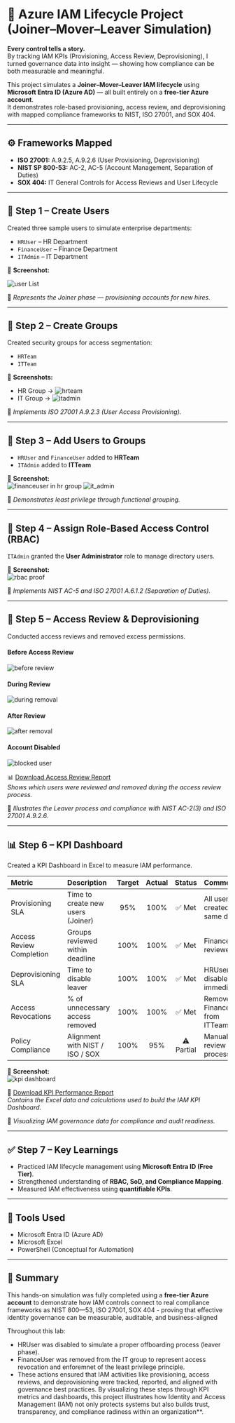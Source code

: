 # 🧩 Azure IAM Lifecycle Project (Joiner–Mover–Leaver Simulation)

**Every control tells a story.**  
By tracking IAM KPIs (Provisioning, Access Review, Deprovisioning), I turned governance data into insight — showing how compliance can be both measurable and meaningful.  

This project simulates a **Joiner–Mover–Leaver IAM lifecycle** using **Microsoft Entra ID (Azure AD)** — all built entirely on a **free-tier Azure account**.  
It demonstrates role-based provisioning, access review, and deprovisioning with mapped compliance frameworks to NIST, ISO 27001, and SOX 404.

---

## ⚙️ Frameworks Mapped
- **ISO 27001:** A.9.2.5, A.9.2.6 (User Provisioning, Deprovisioning)  
- **NIST SP 800-53:** AC-2, AC-5 (Account Management, Separation of Duties)  
- **SOX 404:** IT General Controls for Access Reviews and User Lifecycle  

---

## 🧩 Step 1 – Create Users
Created three sample users to simulate enterprise departments:  
- `HRUser` – HR Department  
- `FinanceUser` – Finance Department  
- `ITAdmin` – IT Department  

📸 **Screenshot:**  


![user List](Assets/assets/user_list.png)

📝 *Represents the Joiner phase — provisioning accounts for new hires.*

---

## 🧩 Step 2 – Create Groups
Created security groups for access segmentation:  
- `HRTeam`  
- `ITTeam`  

📸 **Screenshots:**  
- HR Group → ![hrteam](Assets/assets/hr_team.png)  
- IT Group → ![itadmin](Assets/assets/it_team.png)

📝 *Implements ISO 27001 A.9.2.3 (User Access Provisioning).*

---

## 🧩 Step 3 – Add Users to Groups
- `HRUser` and `FinanceUser` added to **HRTeam**  
- `ITAdmin` added to **ITTeam**  

📸 **Screenshot:**  
![financeuser in hr group](Assets/assets/financeuser_in_hruser_group.png)
![it_admin](Assets/assets/it_admin.png)

📝 *Demonstrates least privilege through functional grouping.*

---

## 🧩 Step 4 – Assign Role-Based Access Control (RBAC)
`ITAdmin` granted the **User Administrator** role to manage directory users.  

📸 **Screenshot:**  
![rbac proof](Assets/assets/proof_of_role_based_provisioning.png)

📝 *Implements NIST AC-5 and ISO 27001 A.6.1.2 (Separation of Duties).*

---

## 🧩 Step 5 – Access Review & Deprovisioning
Conducted access reviews and removed excess permissions.

#### Before Access Review  
![before review](Assets/assets/step6_before_removal_of_financeuser.png)

#### During Review  
![during removal](Assets/assets/removal_of_financeuser.png)

#### After Review  
![after removal](Assets/assets/post_removal_of_financeuser.png)

#### Account Disabled  
![blocked user](Assets/assets/block_users.png)

📊 [Download Access Review Report](Assets/assets/access_review_report.xlsx)  
*Shows which users were reviewed and removed during the access review process.*

📝 *Illustrates the Leaver process and compliance with NIST AC-2(3) and ISO 27001 A.9.2.6.*

---

## 📊 Step 6 – KPI Dashboard
Created a KPI Dashboard in Excel to measure IAM performance.  

| Metric | Description | Target | Actual | Status | Comment |
|:--|:--|:--:|:--:|:--:|:--|
| Provisioning SLA | Time to create new users (Joiner) | 95% | 100% | ✅ Met | All users created same day |
| Access Review Completion | Groups reviewed within deadline | 100% | 100% | ✅ Met | FinanceUser reviewed |
| Deprovisioning SLA | Time to disable leaver | 100% | 100% | ✅ Met | HRUser disabled immediately |
| Access Revocations | % of unnecessary access removed | 100% | 100% | ✅ Met | Removed FinanceUser from ITTeam |
| Policy Compliance | Alignment with NIST / ISO / SOX | 100% | 95% | ⚠️ Partial | Manual review process |

📸 **Screenshot:**  
![kpi dashboard](Assets/assets/iam_access_kpi_dashboard.png)

📁 [Download KPI Performance Report](Assets/assets/kpi_performance_report.xlsx)  
*Contains the Excel data and calculations used to build the IAM KPI Dashboard.*

📝 *Visualizing IAM governance data for compliance and audit readiness.*

---

## ✅ Step 7 – Key Learnings
- Practiced IAM lifecycle management using **Microsoft Entra ID (Free Tier)**.  
- Strengthened understanding of **RBAC, SoD, and Compliance Mapping**.  
- Measured IAM effectiveness using **quantifiable KPIs**.  

---

## 🧰 Tools Used
- Microsoft Entra ID (Azure AD)  
- Microsoft Excel  
- PowerShell (Conceptual for Automation)  

---

## 🏁 Summary
This hands-on simulation was fully completed using a **free-tier Azure account** to demonstrate how IAM controls connect to real compliance frameworks as NIST 800—53, ISO 27001, SOX 404 - proving that effective identity governance can be measurable, auditable, and business-aligned

Throughout this lab:
- HRUser was disabled to simulate a proper offboarding process (leaver phase).
- FinanceUser was removed from the IT group to represent access revocation and enforemnet of the least privilege principle.
- These actions ensured that IAM activities like provisioning, access reviews, and deprovisioning were tracked, reported, and aligned with governance best practices.
  By visualizing these steps through KPI metrics and dashboards, this project illustrates how Identity and Access Management (IAM) not only protects systems but also builds trust, transparency, and compliance radiness within an organization**.
